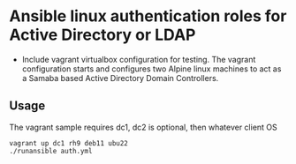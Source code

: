 # Ansible linux authentication roles for Active Directory or LDAP

* Include vagrant virtualbox configuration for testing. The vagrant configuration starts and configures two Alpine linux machines to act as a Samaba based Active Directory Domain Controllers.

## Usage

The vagrant sample requires dc1, dc2 is optional, then whatever client OS

```
vagrant up dc1 rh9 deb11 ubu22
./runansible auth.yml
```

